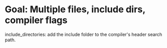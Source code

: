 # Goal: Multiple files, include dirs, compiler flags

include_directories: add the include folder to the compiler's header search path.

